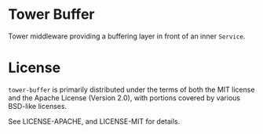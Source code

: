 # Tower Buffer

Tower middleware providing a buffering layer in front of an inner `Service`.

# License

`tower-buffer` is primarily distributed under the terms of both the MIT license
and the Apache License (Version 2.0), with portions covered by various BSD-like
licenses.

See LICENSE-APACHE, and LICENSE-MIT for details.
